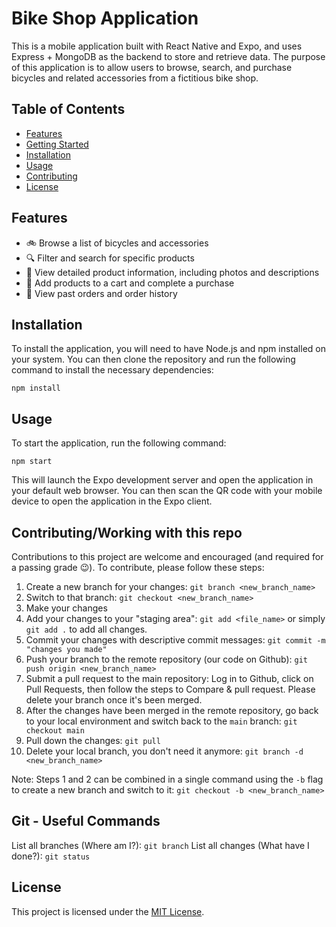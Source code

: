 # Bike Shop Application

This is a mobile application built with React Native and Expo, and uses Express + MongoDB as the backend to store and retrieve data. The purpose of this application is to allow users to browse, search, and purchase bicycles and related accessories from a fictitious bike shop.

## Table of Contents

- [Features](#features)
- [Getting Started](#getting-started)
- [Installation](#installation)
- [Usage](#usage)
- [Contributing](#contributing)
- [License](#license)

## Features

- 🚲 Browse a list of bicycles and accessories
- 🔍 Filter and search for specific products
- 📇 View detailed product information, including photos and descriptions
- 🛒 Add products to a cart and complete a purchase
- 📅 View past orders and order history

## Installation

To install the application, you will need to have Node.js and npm installed on your system. You can then clone the repository and run the following command to install the necessary dependencies:

`npm install`

## Usage

To start the application, run the following command:

`npm start`

This will launch the Expo development server and open the application in your default web browser. You can then scan the QR code with your mobile device to open the application in the Expo client.

## Contributing/Working with this repo

Contributions to this project are welcome and encouraged (and required for a passing grade 😉). To contribute, please follow these steps:

1. Create a new branch for your changes: `git branch <new_branch_name>`
2. Switch to that branch: `git checkout <new_branch_name>`
3. Make your changes
4. Add your changes to your "staging area": `git add <file_name>` or simply `git add .` to add all changes.
5. Commit your changes with descriptive commit messages: `git commit -m "changes you made"`
6. Push your branch to the remote repository (our code on Github): `git push origin <new_branch_name>`
7. Submit a pull request to the main repository: Log in to Github, click on Pull Requests, then follow the steps to Compare & pull request. Please delete your branch once it's been merged.
8. After the changes have been merged in the remote repository, go back to your local environment and switch back to the `main` branch: `git checkout main`
9. Pull down the changes: `git pull`
10. Delete your local branch, you don't need it anymore: `git branch -d <new_branch_name>`

Note: Steps 1 and 2 can be combined in a single command using the `-b` flag to create a new branch and switch to it: `git checkout -b <new_branch_name>`

## Git - Useful Commands

List all branches (Where am I?): `git branch`
List all changes (What have I done?): `git status`

## License

This project is licensed under the [MIT License](https://opensource.org/licenses/MIT).

